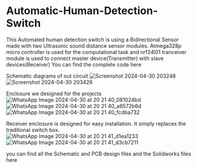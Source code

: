 # Automatic-Human-Detection-Switch

This Automated human detection switch is using a Bidirectional Sensor made with two Ultrasonic sound distance sensor modules.
Atmega328p micro controller is used for the computational task and nrf24l01 tranceiver module is used to connect master device(Transmitter) with slave devices(Receiver)
You can find the complete code here

Schematic diagrams of out circuit
![Screenshot 2024-04-30 203248](https://github.com/Abithan07/Automatic-Human-Detection-Switch/assets/145646334/42dcd8a7-2585-4d2f-8df7-a5d31eacd20e)
![Screenshot 2024-04-30 203426](https://github.com/Abithan07/Automatic-Human-Detection-Switch/assets/145646334/1d8818c3-9338-4c11-9abd-91c08789ae52)


Enclosure we designed for the projects
![WhatsApp Image 2024-04-30 at 20 21 40_081024bd](https://github.com/Abithan07/Automatic-Human-Detection-Switch/assets/145646334/f41874ce-3031-4107-80be-6cf90d0b3487)
![WhatsApp Image 2024-04-30 at 20 21 40_a6572b6d](https://github.com/Abithan07/Automatic-Human-Detection-Switch/assets/145646334/932547f3-1447-4fb9-be22-b88fcf201dc2)
![WhatsApp Image 2024-04-30 at 20 21 40_fcdba732](https://github.com/Abithan07/Automatic-Human-Detection-Switch/assets/145646334/fee793d1-a68c-418b-8420-ef39f941942b)

Receiver enclosure is designed for easy installation. It simply replaces the traditional switch box.
![WhatsApp Image 2024-04-30 at 20 21 41_d1ea1233](https://github.com/Abithan07/Automatic-Human-Detection-Switch/assets/145646334/655301d9-ed80-4abf-b8c4-256bb70ac138)
![WhatsApp Image 2024-04-30 at 20 21 41_d3cb7211](https://github.com/Abithan07/Automatic-Human-Detection-Switch/assets/145646334/7e512cb5-db01-47a8-965c-ae36c27b9d27)


you can find all the Schematic and PCB design files and the Solidworks files here
